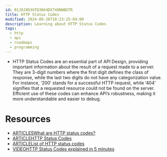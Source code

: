 ```yaml
---
id: 01J8J8D3GTQ36K4DX74QNWBGTR
title: HTTP Status Codes
modified: 2024-09-26T10:23:25-04:00
description: Learning about HTTP Status Codes
tags:
  - http
  - api
  - roadmaps
  - programming
---
```

- HTTP Status Codes are an essential part of API Design, providing important information about the result of a request made to a server. They are 3-digit numbers where the first digit defines the class of response, while the last two digits do not have any categorization value. For instance, ‘200’ stands for a successful HTTP request, while ‘404’ signifies that a requested resource could not be found on the server. Efficient use of these codes can enhance API’s robustness, making it more understandable and easier to debug.

# Resources
- [ARTICLESWhat are HTTP status codes?](https://umbraco.com/knowledge-base/http-status-codes/)
- [ARTICLEHTTP Status Codes](https://developer.mozilla.org/en-US/docs/Web/HTTP/Status)
- [ARTICLEList of HTTP status codes](https://en.wikipedia.org/wiki/List_of_HTTP_status_codes)
- [VIDEOHTTP Status Codes explained in 5 minutes](https://www.youtube.com/watch?v=qmpUfWN7hh4)